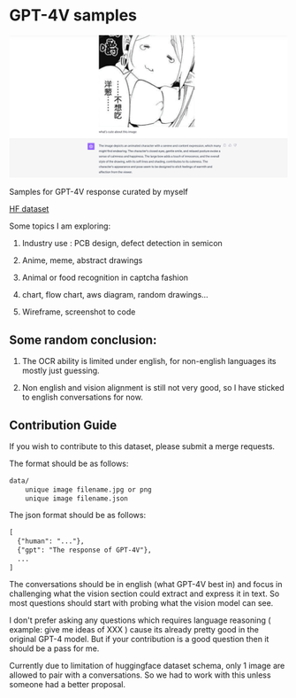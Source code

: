 # GPT-4V samples

![Screenshot of GPT-4V conversations](./images/cover.png)

Samples for GPT-4V response curated by myself

[HF dataset](https://huggingface.co/datasets/theblackcat102/gpt-4v-eval-samples)

Some topics I am exploring:

1. Industry use : PCB design, defect detection in semicon

2. Anime, meme, abstract drawings

3. Animal or food recognition in captcha fashion

4. chart, flow chart, aws diagram, random drawings...

5. Wireframe, screenshot to code

## Some random conclusion:

1. The OCR ability is limited under english, for non-english languages its mostly just guessing.

2. Non english and vision alignment is still not very good, so I have sticked to english conversations for now.

## Contribution Guide

If you wish to contribute to this dataset, please submit a merge requests.

The format should be as follows:

```
data/
    unique image filename.jpg or png
    unique image filename.json
```

The json format should be as follows:

```
[
  {"human": "..."},
  {"gpt": "The response of GPT-4V"},
  ...
]
```

The conversations should be in english (what GPT-4V best in) and focus in challenging what the vision section could extract and express it in text. So most questions should start with probing what the vision model can see.

I don't prefer asking any questions which requires language reasoning ( example:  give me ideas of XXX ) cause its already pretty good in the original GPT-4 model. But if your contribution is a good question then it should be a pass for me.

Currently due to limitation of huggingface dataset schema, only 1 image are allowed to pair with a conversations. So we had to work with this unless someone had a better proposal.
